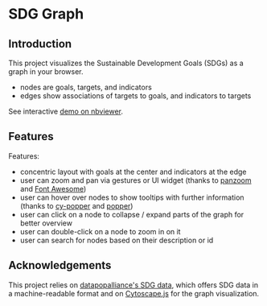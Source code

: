# SDG Graph 

## Introduction

This project visualizes the Sustainable Development Goals (SDGs) as a graph in your browser.
- nodes are goals, targets, and indicators
- edges show associations of targets to goals, and indicators to targets

See interactive [demo on nbviewer](https://nbviewer.jupyter.org/github/BenPortner/sdg-graph/blob/main/index.html).


## Features

Features:
- concentric layout with goals at the center and indicators at the edge
- user can zoom and pan via gestures or UI widget (thanks to [panzoom](https://github.com/cytoscape/cytoscape.js-panzoom) and [Font Awesome](https://fontawesome.com/))
- user can hover over nodes to show tooltips with further information (thanks to [cy-popper](https://github.com/cytoscape/cytoscape.js-popper) and [popper](https://popper.js.org/))
- user can click on a node to collapse / expand parts of the graph for better overview
- user can double-click on a node to zoom in on it
- user can search for nodes based on their description or id


## Acknowledgements
This project relies on [datapopalliance's SDG data](https://github.com/datapopalliance/SDGs), which offers SDG data in a machine-readable format and on [Cytoscape.js](https://js.cytoscape.org/) for the graph visualization.